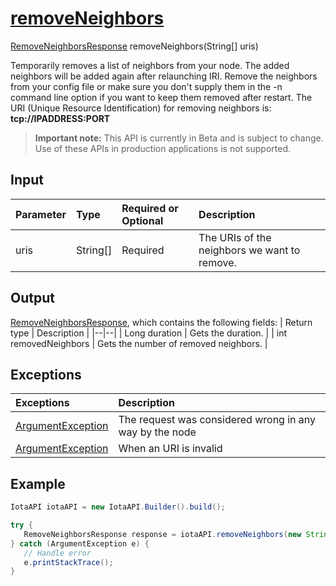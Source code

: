 
# [removeNeighbors](https://github.com/iotaledger/iota-java/blob/master/jota/src/main/java/org/iota/jota/IotaAPICore.java#L213)
 [RemoveNeighborsResponse](https://github.com/iotaledger/iota-java/blob/master/jota/src/main/java/org/iota/jota/dto/response/RemoveNeighborsResponse.java) removeNeighbors(String[] uris)

Temporarily removes a list of neighbors from your node. The added neighbors will be added again after relaunching IRI. Remove the neighbors from your config file or make sure you don't supply them in the -n command line option if you want to keep them removed after restart. The URI (Unique Resource Identification) for removing neighbors is: **tcp://IPADDRESS:PORT**
> **Important note:** This API is currently in Beta and is subject to change. Use of these APIs in production applications is not supported.

## Input
| Parameter       | Type | Required or Optional | Description |
|:---------------|:--------|:--------| :--------|
| uris | String[] | Required | The URIs of the neighbors we want to remove. |
    
## Output
[RemoveNeighborsResponse](https://github.com/iotaledger/iota-java/blob/master/jota/src/main/java/org/iota/jota/dto/response/RemoveNeighborsResponse.java), which contains the following fields:
| Return type | Description |
|--|--|
| Long duration | Gets the duration. |
| int removedNeighbors | Gets the number of removed neighbors. |

## Exceptions
| Exceptions     | Description |
|:---------------|:--------|
| [ArgumentException](https://github.com/iotaledger/iota-java/blob/master/jota/src/main/java/org/iota/jota/error/ArgumentException.java) | The request was considered wrong in any way by the node |
| [ArgumentException](https://github.com/iotaledger/iota-java/blob/master/jota/src/main/java/org/iota/jota/error/ArgumentException.java) | When an URI is invalid |


 ## Example
 
 ```Java
 IotaAPI iotaAPI = new IotaAPI.Builder().build();

try { 
    RemoveNeighborsResponse response = iotaAPI.removeNeighbors(new String[]{"tcp://8.8.8.8:14265", "tcp://8.8.8.8:14265"});
} catch (ArgumentException e) { 
    // Handle error
    e.printStackTrace(); 
}
 ```

